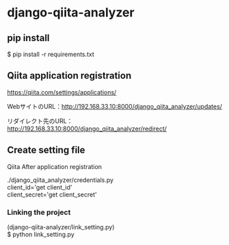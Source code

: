 # django-qiita-analyzer

## pip install
$ pip install -r requirements.txt 

## Qiita application registration
https://qiita.com/settings/applications/  

WebサイトのURL：http://192.168.33.10:8000/django_qiita_analyzer/updates/  
  
リダイレクト先のURL：http://192.168.33.10:8000/django_qiita_analyzer/redirect/  

## Create setting file
Qiita After application registration   

./django_qiita_analyzer/credentials.py  
client_id='get client_id'  
client_secret='get client_secret'  



### Linking the project
(django-qiita-analyzer/link_setting.py)  
$ python link_setting.py






